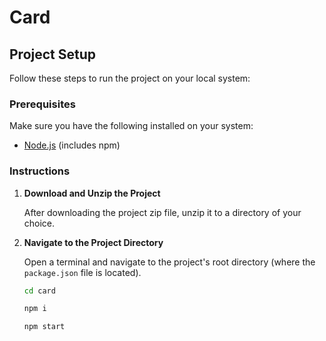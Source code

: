 # Card

## Project Setup

Follow these steps to run the project on your local system:

### Prerequisites

Make sure you have the following installed on your system:
- [Node.js](https://nodejs.org/en/) (includes npm)

### Instructions

1. **Download and Unzip the Project**

   After downloading the project zip file, unzip it to a directory of your choice.

2. **Navigate to the Project Directory**

   Open a terminal and navigate to the project's root directory (where the `package.json` file is located).

   ```sh
   cd card
   ```

   ```sh
   npm i
   ```

   ```sh
   npm start
   ```
   